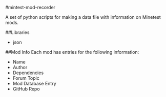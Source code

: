 #mintest-mod-recorder

A set of python scripts for making a data file with information on Minetest mods.

##Libraries
- json

##Mod Info
Each mod has entries for the following information:
- Name
- Author
- Dependencies
- Forum Topic
- Mod Database Entry
- GitHub Repo
